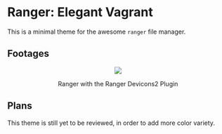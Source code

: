 # Ranger: Elegant Vagrant

This is a minimal theme for the awesome `ranger` file manager.

## Footages

<div align="center">
  <img src="https://git.disroot.org/anstrinn/images/raw/branch/main/elegantvagrant/2025-04-21-ranger.webp">
  <p>Ranger with the Ranger Devicons2 Plugin</p>
</div>

## Plans

This theme is still yet to be reviewed, in order to add more color variety.
